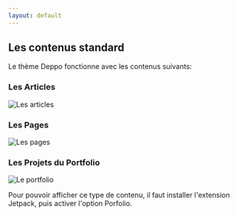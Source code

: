 ```yaml
---
layout: default
---
```


## Les contenus standard

Le thème Deppo fonctionne avec les contenus suivants:

### Les Articles

![Les articles](img/deppo-article.png)

### Les Pages

![Les pages](img/deppo-pages.png)

### Les Projets du Portfolio

![Le portfolio](img/deppo-portfolio.png)

Pour pouvoir afficher ce type de contenu, il faut installer l'extension Jetpack, puis activer l'option Porfolio.